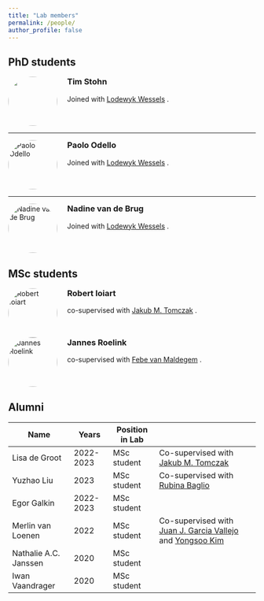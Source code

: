 ```yaml
---
title: "Lab members"
permalink: /people/
author_profile: false
---
```


## PhD students

<div style="overflow: hidden;">
    <img src='/images/tommie.jpg' style="width:100px; height:100px; border-radius:50%; float:left; margin-right:20px;">
    <div>
        <h3 style="margin-top:0;">Tim Stohn</h3>
        <p>Joined with <a href="https://www.nki.nl/research/research-groups/lodewyk-wessels/">Lodewyk Wessels</a> .</p>
    </div>
</div>

---

<div style="overflow: hidden;">
    <img src='/images/tommie.jpg' alt="Paolo Odello" style="width:100px; height:100px; border-radius:50%; float:left; margin-right:20px;">
    <div>
        <h3 style="margin-top:0;">Paolo Odello</h3>
       <p>Joined with <a href="https://www.nki.nl/research/research-groups/lodewyk-wessels/">Lodewyk Wessels</a> .</p>
    </div>
</div>

---

<div style="overflow: hidden;">
    <img src='/images/tommie.jpg' alt="Nadine van de Brug" style="width:100px; height:100px; border-radius:50%; float:left; margin-right:20px;">
    <div>
        <h3 style="margin-top:0;">Nadine van de Brug</h3>
       <p>Joined with <a href="https://www.nki.nl/research/research-groups/lodewyk-wessels/">Lodewyk Wessels</a> .</p>
    </div>
</div>



## MSc students

<div style="overflow: hidden;">
    <img src='/images/500x300.png' alt="Robert Ioiart" style="width:100px; height:100px; border-radius:50%; float:left; margin-right:20px;">
    <div>
        <h3 style="margin-top:0;">Robert Ioiart</h3>
       <p>co-supervised with <a href="https://jmtomczak.github.io">Jakub M. Tomczak</a> .</p>
    </div>
</div>

<div style="overflow: hidden;">
    <img src='/images/500x300.png' alt="Jannes Roelink" style="width:100px; height:100px; border-radius:50%; float:left; margin-right:20px;">
    <div>
        <h3 style="margin-top:0;">Jannes Roelink</h3>
       <p>co-supervised with <a href="https://immunologyamsterdam.org/2021/12/02/febe-van-maldegem/">Febe van Maldegem</a> .</p>
    </div>
</div>

## Alumni

| Name              | Years   | Position in Lab |                                           |
| --------          | ------  | --------------  | ------------------------------------------------------------ |
| Lisa de Groot     | 2022-2023 | MSc student   | Co-supervised with [Jakub M. Tomczak](https://jmtomczak.github.io) |
| Yuzhao Liu        | 2023   | MSc student   |Co-supervised with [Rubina Baglio](https://www.amsterdamumc.org/en/research/researchers/rubina-baglio.htm) |
| Egor Galkin       | 2022-2023 | MSc student | |
| Merlin van Loenen | 2022   | MSc student   | Co-supervised with [Juan J. Garcia Vallejo](ttps://immunologyamsterdam.org/2020/08/10/juan-j-garcia-vallejo) and [Yongsoo Kim](https://researchinformation.amsterdamumc.org/en/persons/yongsoo-kim)|
| Nathalie A.C. Janssen  | 2020   | MSc student                          |
| Iwan Vaandrager | 2020 | MSc student
